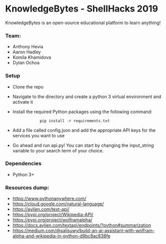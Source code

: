 # KnowledgeBytes - ShellHacks 2019
KnowledgeBytes is an open-source educational platform to learn anything!

### Team:
* Anthony Hevia
* Aaron Hadley
* Komila Khamidova
* Dylan Ochoa

### Setup

* Clone the repo
* Navigate to the directory and create a python 3 virtual environment and activate it
* Install the required Python packages using the following command:

                  pip install -r requirements.txt

* Add a file called config.json and add the appropriate API keys for the services you want to use
* Go ahead and run api.py! You can start by changing the input_string variable to your search term of your choice.

### Dependencies
* Python 3+

### Resources dump:
* https://www.pythonanywhere.com/
* https://cloud.google.com/natural-language/
* https://aylien.com/text-api/
* https://pypi.org/project/Wikipedia-API/
* https://pypi.org/project/wolframalpha/
* https://docs.aylien.com/textapi/endpoints/?python#summarization
* https://medium.com/@salisuwy/build-an-ai-assistant-with-wolfram-alpha-and-wikipedia-in-python-d9bc8ac838fe
